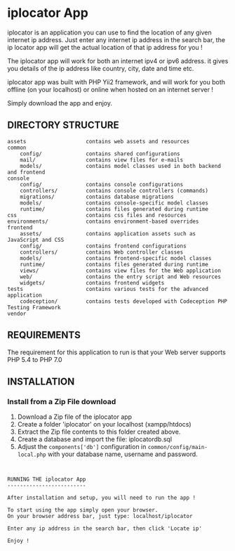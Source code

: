 iplocator App
===================================

iplocator is an application you can use to find the location of any given internet ip address. Just enter any internet ip address in the search bar, the ip locator app will get the actual location of that ip address for you !

The iplocator app will work for both an internet ipv4 or ipv6 address. it gives you details of the ip address like country, city, date and time etc.

iplocator app was built with PHP Yii2 framework, and will work for you both offline (on your localhost) or online when hosted on an internet server ! 

Simply download the app and enjoy.


DIRECTORY STRUCTURE
-------------------

```
assets					 contains web assets and resources
common
    config/              contains shared configurations
    mail/                contains view files for e-mails
    models/              contains model classes used in both backend and frontend
console
    config/              contains console configurations
    controllers/         contains console controllers (commands)
    migrations/          contains database migrations
    models/              contains console-specific model classes
    runtime/             contains files generated during runtime
css                 	 contains css files and resources
environments/            contains environment-based overrides
frontend
    assets/              contains application assets such as JavaScript and CSS
    config/              contains frontend configurations
    controllers/         contains Web controller classes
    models/              contains frontend-specific model classes
    runtime/             contains files generated during runtime
    views/               contains view files for the Web application
    web/                 contains the entry script and Web resources
    widgets/             contains frontend widgets
tests                    contains various tests for the advanced application
    codeception/         contains tests developed with Codeception PHP Testing Framework
vendor					 	
```


REQUIREMENTS
------------

The requirement for this application to run is that your Web server supports PHP 5.4 to PHP 7.0


INSTALLATION
------------

### Install from a Zip File download

1. Download a Zip file of the iplocator app
2. Create a folder 'iplocator' on your localhost (xampp/htdocs)
3. Extract the Zip file contents to this folder created above. 
4. Create a database and import the file: iplocatordb.sql 
5. Adjust the `components['db']` configuration in `common/config/main-local.php` with your database name, username and password. 

~~~


RUNNING THE iplocator App
-------------------------

After installation and setup, you will need to run the app !

To start using the app simply open your browser. 
On your browser address bar, just type: localhost/iplocator

Enter any ip address in the search bar, then click 'Locate ip'

Enjoy !
